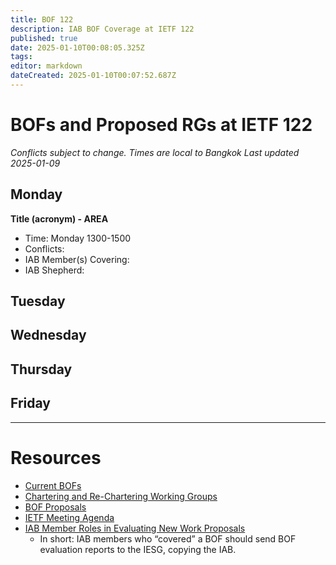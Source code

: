 ```yaml
---
title: BOF 122
description: IAB BOF Coverage at IETF 122
published: true
date: 2025-01-10T00:08:05.325Z
tags: 
editor: markdown
dateCreated: 2025-01-10T00:07:52.687Z
---
```


# BOFs and Proposed RGs at IETF 122

*Conflicts subject to change. Times are local to Bangkok*
*Last updated 2025-01-09*

## Monday

**Title (acronym) - AREA**
* Time: Monday 1300-1500
* Conflicts: 
* IAB Member(s) Covering: 
* IAB Shepherd: 



## Tuesday




## Wednesday






## Thursday


## Friday



---
 # Resources

- [Current BOFs](https://datatracker.ietf.org/wg/bofs/)
- [Chartering and Re-Chartering Working Groups](https://datatracker.ietf.org/group/chartering/)
- [BOF Proposals](https://datatracker.ietf.org/doc/bof-requests)
- [IETF Meeting Agenda](https://datatracker.ietf.org/meeting/agenda/)
- [IAB Member Roles in Evaluating New Work Proposals](https://datatracker.ietf.org/doc/statement-iab-member-roles-in-evaluating-new-work-proposals/)
    - In short: IAB members who “covered” a BOF should send BOF evaluation reports to the IESG, copying the IAB.


